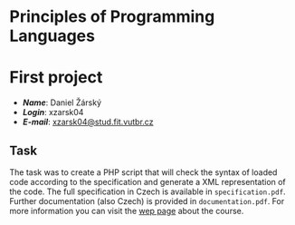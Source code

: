 
# Principles of Programming Languages 
# First project 
* ***Name***: Daniel Žárský
* ***Login***: xzarsk04
* ***E-mail***: xzarsk04@stud.fit.vutbr.cz
 
## Task

The task was to create a PHP script that will check the syntax of loaded code according to the specification and generate a XML representation of the code. The full specification in Czech is available in `specification.pdf`. Further documentation (also Czech) is provided in `documentation.pdf`. For more information  you can visit the [wep page](https://www.fit.vut.cz/study/course/IPP/.en) about the course.

